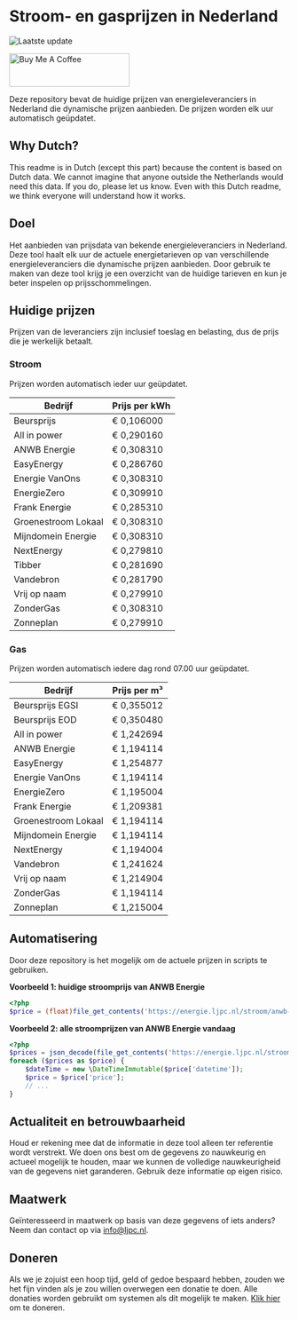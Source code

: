 # Stroom- en gasprijzen in Nederland

![Laatste update](https://img.shields.io/badge/laatste%20update-2024--09--15%2008%3A00%20CET-brightgreen)

<a href="https://www.buymeacoffee.com/Lars-" target="_blank"><img src="https://cdn.buymeacoffee.com/buttons/v2/default-orange.png" alt="Buy Me A Coffee" height="60" style="height: 60px !important;width: 217px !important;" ></a>

Deze repository bevat de huidige prijzen van energieleveranciers in Nederland die dynamische prijzen aanbieden. De prijzen worden elk uur automatisch geüpdatet.

## Why Dutch?

This readme is in Dutch (except this part) because the content is based on Dutch data. We cannot imagine that anyone outside the Netherlands would need this data. If you do, please let us know. Even with this Dutch readme, we think
everyone will understand how it works.

## Doel

Het aanbieden van prijsdata van bekende energieleveranciers in Nederland. Deze tool haalt elk uur de actuele energietarieven op van verschillende energieleveranciers die dynamische prijzen aanbieden. Door gebruik te maken van deze tool
krijg je een overzicht van de huidige tarieven en kun je beter inspelen op prijsschommelingen.

## Huidige prijzen

Prijzen van de leveranciers zijn inclusief toeslag en belasting, dus de prijs die je werkelijk betaalt.

### Stroom

Prijzen worden automatisch ieder uur geüpdatet.

 Bedrijf | Prijs per kWh 
---------|---------------
Beursprijs | € 0,106000
All in power | € 0,290160
ANWB Energie | € 0,308310
EasyEnergy | € 0,286760
Energie VanOns | € 0,308310
EnergieZero | € 0,309910
Frank Energie | € 0,285310
Groenestroom Lokaal | € 0,308310
Mijndomein Energie | € 0,308310
NextEnergy | € 0,279810
Tibber | € 0,281690
Vandebron | € 0,281790
Vrij op naam | € 0,279910
ZonderGas | € 0,308310
Zonneplan | € 0,279910


### Gas

Prijzen worden automatisch iedere dag rond 07.00 uur geüpdatet.

 Bedrijf | Prijs per m³ 
---------|--------------
Beursprijs EGSI | € 0,355012
Beursprijs EOD | € 0,350480
All in power | € 1,242694
ANWB Energie | € 1,194114
EasyEnergy | € 1,254877
Energie VanOns | € 1,194114
EnergieZero | € 1,195004
Frank Energie | € 1,209381
Groenestroom Lokaal | € 1,194114
Mijndomein Energie | € 1,194114
NextEnergy | € 1,194004
Vandebron | € 1,241624
Vrij op naam | € 1,214904
ZonderGas | € 1,194114
Zonneplan | € 1,215004


## Automatisering

Door deze repository is het mogelijk om de actuele prijzen in scripts te gebruiken.

**Voorbeeld 1: huidige stroomprijs van ANWB Energie**

```php
<?php
$price = (float)file_get_contents('https://energie.ljpc.nl/stroom/anwb-energie-nu.txt');

```

**Voorbeeld 2: alle stroomprijzen van ANWB Energie vandaag**

```php
<?php
$prices = json_decode(file_get_contents('https://energie.ljpc.nl/stroom/all-in-power-vandaag.json'),true);
foreach ($prices as $price) {
    $dateTime = new \DateTimeImmutable($price['datetime']);
    $price = $price['price'];
    // ...
}
```

## Actualiteit en betrouwbaarheid

Houd er rekening mee dat de informatie in deze tool alleen ter referentie wordt verstrekt. We doen ons best om de gegevens zo nauwkeurig en actueel mogelijk te houden, maar we kunnen de volledige nauwkeurigheid van de gegevens niet
garanderen. Gebruik deze informatie op eigen risico.

## Maatwerk

Geïnteresseerd in maatwerk op basis van deze gegevens of iets anders? Neem dan contact op
via [info@ljpc.nl](mailto:info@ljpc.nl?subject=Energie%20prijzen).

## Doneren

Als we je zojuist een hoop tijd, geld of gedoe bespaard hebben, zouden we het fijn vinden als je zou willen overwegen een
donatie te doen. Alle donaties worden gebruikt om systemen als dit mogelijk te
maken. [Klik hier](https://www.buymeacoffee.com/Lars-) om te doneren.
